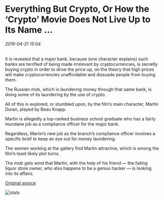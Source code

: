 # Everything But Crypto, Or How the ‘Crypto’ Movie Does Not Live Up to Its Name ...

###### 2019-04-21 15:04

It is revealed that a major bank, because (one character explains) such banks are terrified of being made irrelevant by cryptocurrencies, is secretly buying crypto in order to drive the price up, on the theory that high prices will make cryptocurrencies unaffordable and dissuade people from buying them.

The Russian mob, which is laundering money through that same bank, is doing some of its laundering by the use of crypto.

All of this is explored, or stumbled upon, by the film’s main character, Martin Duran, played by Beau Knapp.

Martin is allegedly a top-ranked business school graduate who has a fairly mundane job as a compliance officer for the major bank.

Regardless, Martin’s new job as the branch’s compliance officer involves a specific brief to keep an eye out for money laundering.

The women working at the gallery find Martin attractive, which is among the film’s least likely plot turns.

The mob gets wind that Martin, with the help of his friend — the failing liquor store owner, who also happens to be a genius hacker — is looking into its affairs.

[Original source](https://cointelegraph.com/news/everything-but-crypto-or-how-the-crypto-movie-does-not-live-up-to-its-name)

![stats](https://c.statcounter.com/11760860/0/a89fa40b/1/ "stats")